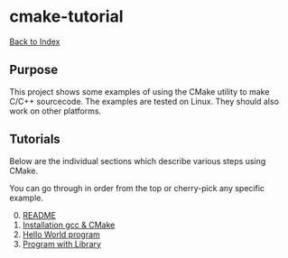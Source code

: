 # cmake-tutorial

 [Back to Index](README.md)

## Purpose

This project shows some examples of using the 
CMake utility to make C/C++ sourcecode. The examples
are tested on Linux. They should also work on other 
platforms. 

## Tutorials 

Below are the individual sections which describe 
various steps using CMake. 

You can go through in order from the top or 
cherry-pick any specific example.

0. [README](README.md)
1. [Installation gcc & CMake](01-Installation/01-Installation.md) 
2. [Hello World program](02-Hello_World/02-Hello_World.md) 
3. [Program with Library](03-Program_With_Lib/03-Program_With_Lib.md) 
